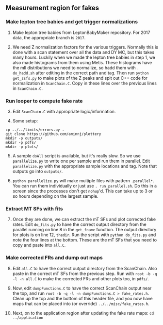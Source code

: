 ## Measurement region for fakes

### Make lepton tree babies and get trigger normalizations

1. Make lepton tree babies from LeptonBabyMaker repository. For 2017 data, the appropriate branch is `2017`.

2. We need Z normalization factors for the various triggers. Normally this is done with a scan statement over all the data
and DY MC, but this takes many hours. Luckily when we made the lepton tree babies in step 1, we also made histograms from them using
Metis. These histograms have the mll distributions we need to normalize, so hadd them with `. do_hadd.sh` after editing in the correct path
and tag. Then run `python get_zsfs.py` to make plots of the Z peaks and spit out C++ code for normalization in `ScanChain.C`. Copy in these lines
over the previous lines in `ScanChain.C`.

### Run looper to compute fake rate

3. Edit `ScanChain.C` with appropriate logic/information.

4. Some setup:
```
cp ../../limits/errors.py .
git clone https://github.com/aminnj/plottery
mkdir -p outputs/
mkdir -p pdfs/
mkdir -p plots/
```

5. A sample `doAll` script is available, but it's really slow. So we use `parallelize.py` to write one per sample and run them in parallel. 
Edit `parallelize.py` with the appropriate sample locations and tag. Note that outputs go into `outputs/`.

6. `python parallelize.py` will make multiple files with pattern `.parallel*`. You can run them individually or just use `. run_parallel.sh`.
Do this in a screen since the processes don't get `nohup`'d. This can take up to 3 or so hours depending on the largest sample.

### Extract MT SFs with fits

7. Once they are done, we can extract the mT SFs and plot corrected fake rates. Edit `do_fits.py` to have the correct output directory from the 
parallel running on line 8 in the `get_fname` function. The output directory for plots is on line 12, `thedir`. Run the script with `python do_fits.py` and note the
four lines at the bottom. These are the mT SFs that you need to copy and paste into `all.C`.

### Make corrected FRs and dump out maps

8. Edit `all.C` to have the correct output directory from the ScanChain. Also paste in the correct mT SFs from the previous step. Run with
`root -b -q -l -n all.C` to make the corrected FRs and other plots too, in `pdfs/`. 

9. Now, edit `dumpFunctions.C` to have the correct ScanChain output near the top, and run `root -b -q -l -n dumpFunctions.C > fake_rates.h`. Clean up 
the top and the bottom of this header file, and you now have maps that can be placed into (or override) `../../misc/fake_rates.h`.

10. Next, on to the application region after updating the fake rate maps: `cd ../application`
